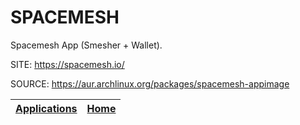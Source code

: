 # SPACEMESH

 Spacemesh App (Smesher + Wallet).

 SITE: https://spacemesh.io/

 SOURCE: https://aur.archlinux.org/packages/spacemesh-appimage

 | [Applications](https://portable-linux-apps.github.io/apps.html) | [Home](https://portable-linux-apps.github.io)
 | --- | --- |
